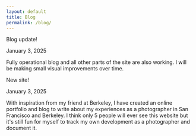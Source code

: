 ```yaml
---
layout: default
title: Blog
permalink: /blog/
---
```


<div class="blog-post-container">
  <article class="blog-post">
    <p class="post-title">Blog update!</p>
    <p class="post-date">January 3, 2025</p>
    <div class="post-body">
      <p>Fully operational blog and all other parts of the site are also working. I will be making small visual improvements over time.</p>
    </div>
  </article>
</div>

<div class="blog-post-container">
  <article class="blog-post">
    <p class="post-title">New site!</p>
    <p class="post-date">January 3, 2025</p>
    <div class="post-body">
      <p>With inspiration from my friend at Berkeley, I have created an online portfolio and blog to write about my experiences as a photographer in San Francisco and Berkeley. I think only 5 people will ever see this website but it's still fun for myself to track my own development as a photographer and document it.</p>
    </div>
  </article>
</div>
